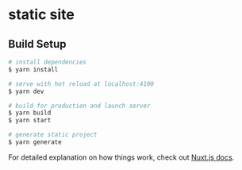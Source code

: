 # static site

## Build Setup

```bash
# install dependencies
$ yarn install

# serve with hot reload at localhost:4100
$ yarn dev

# build for production and launch server
$ yarn build
$ yarn start

# generate static project
$ yarn generate
```

For detailed explanation on how things work, check out [Nuxt.js docs](https://nuxtjs.org).
